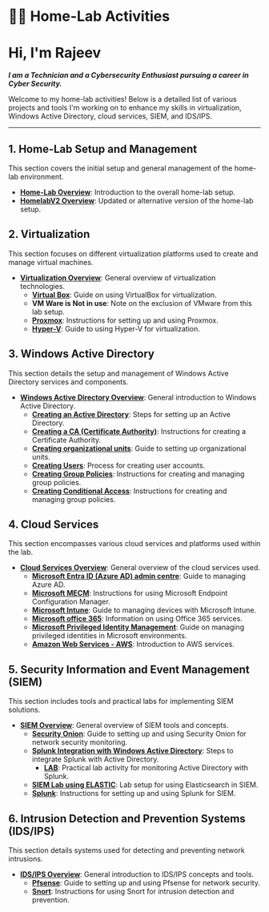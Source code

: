 # 👨‍💻 Home-Lab Activities

# **Hi, I'm Rajeev**

***I am a Technician and a Cybersecurity Enthusiast pursuing a career in Cyber Security.***

Welcome to my home-lab activities! Below is a detailed list of various projects and tools I'm working on to enhance my skills in virtualization, Windows Active Directory, cloud services, SIEM, and IDS/IPS.

---

## 1. Home-Lab Setup and Management
This section covers the initial setup and general management of the home-lab environment.

- **[Home-Lab Overview](https://github.com/rajeevlraman/Homelab/blob/main/README.md)**: Introduction to the overall home-lab setup.
- **[HomelabV2 Overview](https://github.com/rajeevlraman/HomelabV2/blob/main/README.md)**: Updated or alternative version of the home-lab setup.

## 2. Virtualization
This section focuses on different virtualization platforms used to create and manage virtual machines.

- **[Virtualization Overview](https://github.com/rajeevlraman/Virtualization/blob/main/README.md)**: General overview of virtualization technologies.
  - **[Virtual Box](https://github.com/rajeevlraman/Virtualization/blob/main/assets/VirtualBox.md)**: Guide on using VirtualBox for virtualization.
  - **VM Ware is Not in use**: Note on the exclusion of VMware from this lab setup.
  - **[Proxmox](https://github.com/rajeevlraman/Virtualization/blob/main/assets/Proxmox.md)**: Instructions for setting up and using Proxmox.
  - **[Hyper-V](https://github.com/rajeevlraman/Virtualization/blob/main/assets/Hyper-V.md)**: Guide to using Hyper-V for virtualization.

## 3. Windows Active Directory
This section details the setup and management of Windows Active Directory services and components.

- **[Windows Active Directory Overview](https://github.com/rajeevlraman/ActiveDirectory/blob/main/README.md)**: General introduction to Windows Active Directory.
  - **[Creating an Active Directory](https://github.com/rajeevlraman/ActiveDirectory#AD_create)**: Steps for setting up an Active Directory.
  - **[Creating a CA (Certificate Authority)](https://github.com/rajeevlraman/ActiveDirectory/blob/main/AD_CA.md)**: Instructions for creating a Certificate Authority.
  - **[Creating organizational units](https://github.com/rajeevlraman/ActiveDirectory/blob/main/AD_CA.md#OU)**: Guide to setting up organizational units.
  - **[Creating Users](https://github.com/rajeevlraman/ActiveDirectory/blob/main/AD_CA.md#OU_user)**: Process for creating user accounts.
  - **[Creating Group Policies](https://github.com/rajeevlraman/ActiveDirectory/blob/main/assets/Group_policy.md)**: Instructions for creating and managing group policies.
  - **[Creating Conditional Access](https://github.com/rajeevlraman/ActiveDirectory/blob/main/assets/conditional_access.md)**: Instructions for creating and managing group policies.

## 4. Cloud Services
This section encompasses various cloud services and platforms used within the lab.

- **[Cloud Services Overview](https://github.com/rajeevlraman/CloudServices/blob/main/README.md)**: General overview of the cloud services used.
  - **[Microsoft Entra ID (Azure AD) admin centre](https://github.com/rajeevlraman/CloudServices/blob/main/Microsoft/assets/Entra_ID.md)**: Guide to managing Azure AD.
  - **[Microsoft MECM](https://github.com/rajeevlraman/CloudServices/blob/main/Microsoft/assets/MECM.md)**: Instructions for using Microsoft Endpoint Configuration Manager.
  - **[Microsoft Intune](https://github.com/rajeevlraman/CloudServices/blob/main/Microsoft/assets/Intune.md)**: Guide to managing devices with Microsoft Intune.
  - **[Microsoft office 365](https://camo.githubusercontent.com/cf337c4e3707c542562f62b6cf7a2a2353fd85b7d65d0354c4a781703cda26ad/68747470733a2f2f692e696d6775722e636f6d2f486443336758722e706e67)**: Information on using Office 365 services.
  - **[Microsoft Privileged Identity Management](https://github.com/rajeevlraman/Microsoft_Enterprise_mobility_and_security/blob/main/README.md)**: Guide on managing privileged identities in Microsoft environments.
  - **[Amazon Web Services - AWS](https://camo.githubusercontent.com/70b05c458caaf0d1df28c59712f8631b68e005d8a00ce7442f36fc3537b08952/68747470733a2f2f692e696d6775722e636f6d2f61684c4a45724d2e706e67)**: Introduction to AWS services.

## 5. Security Information and Event Management (SIEM)
This section includes tools and practical labs for implementing SIEM solutions.

- **[SIEM Overview](https://github.com/rajeevlraman/SIEM/blob/main/README.md)**: General overview of SIEM tools and concepts.
  - **[Security Onion](https://github.com/rajeevlraman/SIEM/blob/main/assets/Securityonion.md)**: Guide to setting up and using Security Onion for network security monitoring.
  - **[Splunk Integration with Windows Active Directory](https://github.com/rajeevlraman/SIEM/blob/main/assets/AD_Splunk_integration.md)**: Steps to integrate Splunk with Active Directory.
    - **[LAB](https://github.com/rajeevlraman/SIEM/blob/main/assets/Active_directory_Splunk_monitoring.md)**: Practical lab activity for monitoring Active Directory with Splunk.
  - **[SIEM Lab using ELASTIC](https://github.com/rajeevlraman/Elastic-SIEM)**: Lab setup for using Elasticsearch in SIEM.
  - **[Splunk](https://github.com/rajeevlraman/SIEM/blob/main/assets/SplunkEnterprise.md)**: Instructions for setting up and using Splunk for SIEM.

## 6. Intrusion Detection and Prevention Systems (IDS/IPS)
This section details systems used for detecting and preventing network intrusions.

- **[IDS/IPS Overview](https://github.com/rajeevlraman/IDS-IPS)**: General introduction to IDS/IPS concepts and tools.
  - **[Pfsense](https://github.com/rajeevlraman/IDS-IPS/blob/main/assets/Pfsense.md)**: Guide to setting up and using Pfsense for network security.
  - **[Snort](https://github.com/rajeevlraman/IDS-IPS/blob/main/assets/Snort.md)**: Instructions for using Snort for intrusion detection and prevention.




<!--

Here are some ideas to get you started:

- 🔭 I’m currently working on ...
- 🌱 I’m currently learning ...
- 👯 I’m looking to collaborate on ...
- 🤔 I’m looking for help with ...
- 💬 Ask me about ...
- 📫 How to reach me: ...
- 😄 Pronouns: ...
- ⚡ Fun fact: ...
-->
